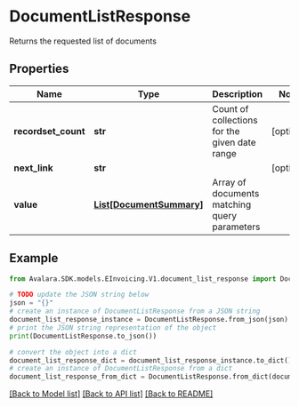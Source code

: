 # DocumentListResponse

Returns the requested list of documents

## Properties

Name | Type | Description | Notes
------------ | ------------- | ------------- | -------------
**recordset_count** | **str** | Count of collections for the given date range | [optional] 
**next_link** | **str** |  | [optional] 
**value** | [**List[DocumentSummary]**](DocumentSummary.md) | Array of documents matching query parameters | 

## Example

```python
from Avalara.SDK.models.EInvoicing.V1.document_list_response import DocumentListResponse

# TODO update the JSON string below
json = "{}"
# create an instance of DocumentListResponse from a JSON string
document_list_response_instance = DocumentListResponse.from_json(json)
# print the JSON string representation of the object
print(DocumentListResponse.to_json())

# convert the object into a dict
document_list_response_dict = document_list_response_instance.to_dict()
# create an instance of DocumentListResponse from a dict
document_list_response_from_dict = DocumentListResponse.from_dict(document_list_response_dict)
```
[[Back to Model list]](../README.md#documentation-for-models) [[Back to API list]](../README.md#documentation-for-api-endpoints) [[Back to README]](../README.md)


